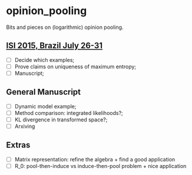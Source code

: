 # opinion_pooling
Bits and pieces on (logarithmic) opinion pooling.

## [ISI 2015, Brazil July 26-31](https://github.com/maxbiostat/opinion_pooling/tree/master/WSC2015)
- [ ] Decide which examples;
- [ ] Prove claims on uniqueness of maximum entropy;
- [ ] Manuscript;

## General Manuscript
- [ ] Dynamic model example;
- [ ] Method comparison: integrated likelihoods?;
- [ ] KL divergence in transformed space?;
- [ ] Arxiving

## Extras
- [ ] Matrix representation: refine the algebra + find a good application
- [ ] R_0: pool-then-induce vs induce-then-pool problem + nice application
